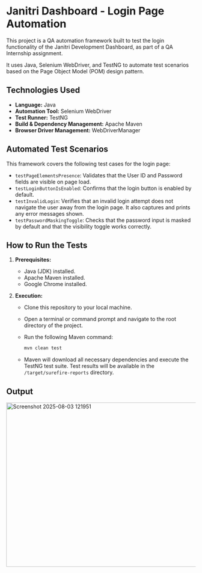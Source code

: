 # Janitri Dashboard - Login Page Automation

This project is a QA automation framework built to test the login functionality of the Janitri Development Dashboard, as part of a QA Internship assignment.

It uses Java, Selenium WebDriver, and TestNG to automate test scenarios based on the Page Object Model (POM) design pattern.

## Technologies Used

* **Language:** Java
* **Automation Tool:** Selenium WebDriver
* **Test Runner:** TestNG
* **Build & Dependency Management:** Apache Maven
* **Browser Driver Management:** WebDriverManager

## Automated Test Scenarios

This framework covers the following test cases for the login page:

* `testPageElementsPresence`: Validates that the User ID and Password fields are visible on page load.
* `testLoginButtonIsEnabled`: Confirms that the login button is enabled by default.
* `testInvalidLogin`: Verifies that an invalid login attempt does not navigate the user away from the login page. It also captures and prints any error messages shown.
* `testPasswordMaskingToggle`: Checks that the password input is masked by default and that the visibility toggle works correctly.

## How to Run the Tests

1.  **Prerequisites:**
    * Java (JDK) installed.
    * Apache Maven installed.
    * Google Chrome installed.

2.  **Execution:**
    * Clone this repository to your local machine.
    * Open a terminal or command prompt and navigate to the root directory of the project.
    * Run the following Maven command:

        ```sh
        mvn clean test
        ```
    * Maven will download all necessary dependencies and execute the TestNG test suite. Test results will be available in the `/target/surefire-reports` directory.

## Output

<img width="1810" height="437" alt="Screenshot 2025-08-03 121951" src="https://github.com/user-attachments/assets/9ec6a43b-2cb6-4ae1-aafe-3d4b0cac889b" />

